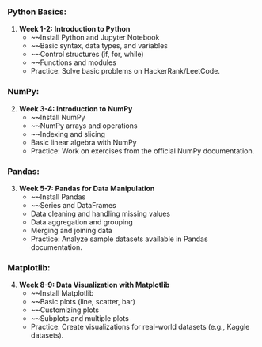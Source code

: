 ### Python Basics:

1. **Week 1-2: Introduction to Python**
    - ~~Install Python and Jupyter Notebook
    - ~~Basic syntax, data types, and variables
    - ~~Control structures (if, for, while)
    - ~~Functions and modules
    - Practice: Solve basic problems on HackerRank/LeetCode.

### NumPy:

2. **Week 3-4: Introduction to NumPy**
    - ~~Install NumPy
    - ~~NumPy arrays and operations
    - ~~Indexing and slicing
    - Basic linear algebra with NumPy
    - Practice: Work on exercises from the official NumPy documentation.

### Pandas:

3. **Week 5-7: Pandas for Data Manipulation**
    - ~~Install Pandas
    - ~~Series and DataFrames
    - Data cleaning and handling missing values
    - Data aggregation and grouping
    - Merging and joining data
    - Practice: Analyze sample datasets available in Pandas documentation.

### Matplotlib:

4. **Week 8-9: Data Visualization with Matplotlib**
    - ~~Install Matplotlib
    - ~~Basic plots (line, scatter, bar)
    - ~~Customizing plots
    - ~~Subplots and multiple plots
    - Practice: Create visualizations for real-world datasets (e.g., Kaggle datasets).